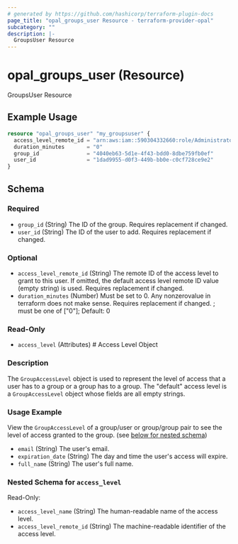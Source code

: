 ```yaml
---
# generated by https://github.com/hashicorp/terraform-plugin-docs
page_title: "opal_groups_user Resource - terraform-provider-opal"
subcategory: ""
description: |-
  GroupsUser Resource
---
```


# opal_groups_user (Resource)

GroupsUser Resource

## Example Usage

```terraform
resource "opal_groups_user" "my_groupsuser" {
  access_level_remote_id = "arn:aws:iam::590304332660:role/AdministratorAccess"
  duration_minutes       = "0"
  group_id               = "4040eb63-5d1e-4f43-bdd0-8dbe759fb0ef"
  user_id                = "1dad9955-d0f3-449b-bb0e-c0cf728ce9e2"
}
```

<!-- schema generated by tfplugindocs -->
## Schema

### Required

- `group_id` (String) The ID of the group. Requires replacement if changed.
- `user_id` (String) The ID of the user to add. Requires replacement if changed.

### Optional

- `access_level_remote_id` (String) The remote ID of the access level to grant to this user. If omitted, the default access level remote ID value (empty string) is used. Requires replacement if changed.
- `duration_minutes` (Number) Must be set to 0. Any nonzerovalue in terraform does not make sense. Requires replacement if changed. ; must be one of ["0"]; Default: 0

### Read-Only

- `access_level` (Attributes) # Access Level Object
### Description
The `GroupAccessLevel` object is used to represent the level of access that a user has to a group or a group has to a group. The "default" access
level is a `GroupAccessLevel` object whose fields are all empty strings.

### Usage Example
View the `GroupAccessLevel` of a group/user or group/group pair to see the level of access granted to the group. (see [below for nested schema](#nestedatt--access_level))
- `email` (String) The user's email.
- `expiration_date` (String) The day and time the user's access will expire.
- `full_name` (String) The user's full name.

<a id="nestedatt--access_level"></a>
### Nested Schema for `access_level`

Read-Only:

- `access_level_name` (String) The human-readable name of the access level.
- `access_level_remote_id` (String) The machine-readable identifier of the access level.


